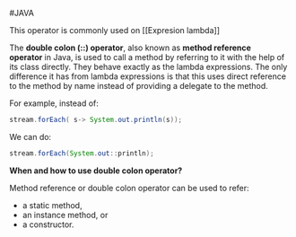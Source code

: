 #JAVA 

This operator is commonly used on [[Expresion lambda]]

The **double colon (::) operator**, also known as **method reference operator** in Java, is used to call a method by referring to it with the help of its class directly. They behave exactly as the lambda expressions. The only difference it has from lambda expressions is that this uses direct reference to the method by name instead of providing a delegate to the method.

For example, instead of:
```java
stream.forEach( s-> System.out.println(s));
```

We can do:

```java
stream.forEach(System.out::println);
```

**When and how to use double colon operator?**

Method reference or double colon operator can be used to refer:

-   a static method,
-   an instance method, or
-   a constructor.